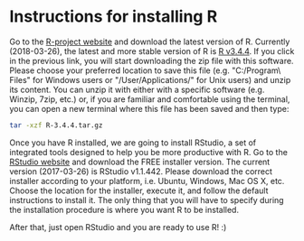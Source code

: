 # Instructions for installing R

Go to the [R-project website](https://www.r-project.org/) and download the latest version of R. Currently (2018-03-26), the latest and more stable version of R is [R v3.4.4](https://cran.r-project.org/src/base/R-3/R-3.4.4.tar.gz). If you click in the previous link, you will start downloading the zip file with this software. Please choose your preferred location to save this file (e.g. "C:/Program\ Files" for Windows users or "/User/Applications/" for Unix users) and unzip its content. You can unzip it with either with a specific software (e.g. Winzip, 7zip, etc.) or, if you are familiar and comfortable using the terminal, you can open a new terminal where this file has been saved and then type:

```bash
tar -xzf R-3.4.4.tar.gz 
```

Once you have R installed, we are going to install RStudio, a set of integrated tools designed to help you be more productive with R. Go to the [RStudio website](https://www.rstudio.com/products/rstudio/download/) and download the FREE installer version. The current version (2017-03-26) is RStudio v1.1.442. Please download the correct installer according to your platform, i.e. Ubuntu, Windows, Mac OS X, etc.
Choose the location for the installer, execute it, and follow the default instructions to install it. The only thing that you will have to specify during the installation procedure is where you want R to be installed.

After that, just open RStudio and you are ready to use R! :)  


